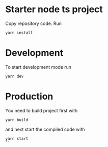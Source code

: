 # Starter node ts project

Copy repository code. Run 
```
yarn install
```

# Development
To start development mode run 
```
yarn dev
```

# Production
You need to build project first with
```
yarn build
```

and next start the compiled code with
```
yarn start
``
